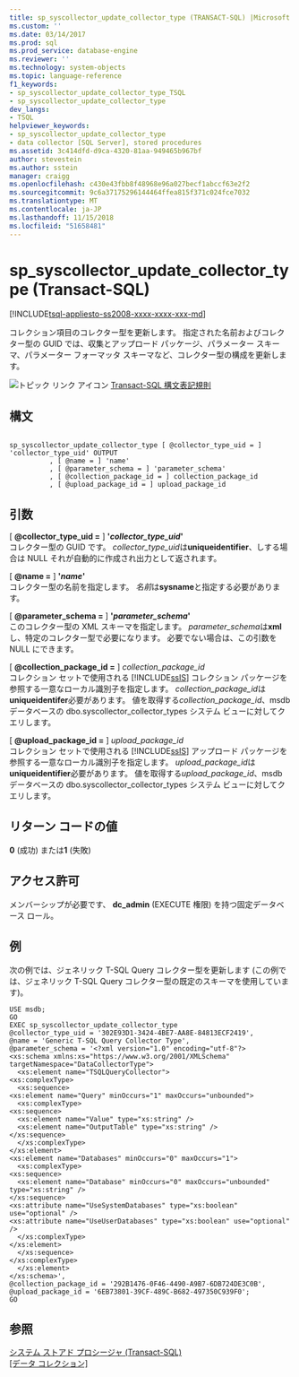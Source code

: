 ```yaml
---
title: sp_syscollector_update_collector_type (TRANSACT-SQL) |Microsoft Docs
ms.custom: ''
ms.date: 03/14/2017
ms.prod: sql
ms.prod_service: database-engine
ms.reviewer: ''
ms.technology: system-objects
ms.topic: language-reference
f1_keywords:
- sp_syscollector_update_collector_type_TSQL
- sp_syscollector_update_collector_type
dev_langs:
- TSQL
helpviewer_keywords:
- sp_syscollector_update_collector_type
- data collector [SQL Server], stored procedures
ms.assetid: 3c414dfd-d9ca-4320-81aa-949465b967bf
author: stevestein
ms.author: sstein
manager: craigg
ms.openlocfilehash: c430e43fbb8f48968e96a027becf1abccf63e2f2
ms.sourcegitcommit: 9c6a37175296144464ffea815f371c024fce7032
ms.translationtype: MT
ms.contentlocale: ja-JP
ms.lasthandoff: 11/15/2018
ms.locfileid: "51658481"
---
```

# <a name="spsyscollectorupdatecollectortype-transact-sql"></a>sp_syscollector_update_collector_type (Transact-SQL)
[!INCLUDE[tsql-appliesto-ss2008-xxxx-xxxx-xxx-md](../../includes/tsql-appliesto-ss2008-xxxx-xxxx-xxx-md.md)]

  コレクション項目のコレクター型を更新します。 指定された名前およびコレクター型の GUID では、収集とアップロード パッケージ、パラメーター スキーマ、パラメーター フォーマッタ スキーマなど、コレクター型の構成を更新します。  
  
 ![トピック リンク アイコン](../../database-engine/configure-windows/media/topic-link.gif "トピック リンク アイコン") [Transact-SQL 構文表記規則](../../t-sql/language-elements/transact-sql-syntax-conventions-transact-sql.md)  
  
## <a name="syntax"></a>構文  
  
```  
  
sp_syscollector_update_collector_type [ @collector_type_uid = ] 'collector_type_uid' OUTPUT  
          , [ @name = ] 'name'  
          , [ @parameter_schema = ] 'parameter_schema'  
          , [ @collection_package_id = ] collection_package_id  
          , [ @upload_package_id = ] upload_package_id  
```  
  
## <a name="arguments"></a>引数  
 [  **@collector_type_uid =** ] **'***collector_type_uid***'**  
 コレクター型の GUID です。 *collector_type_uid*は**uniqueidentifier**、しする場合は NULL それが自動的に作成され出力として返されます。  
  
 [ **@name =** ] **'***name***'**  
 コレクター型の名前を指定します。 *名前*は**sysname**と指定する必要があります。  
  
 [  **@parameter_schema =** ] **'***parameter_schema***'**  
 このコレクター型の XML スキーマを指定します。 *parameter_schema*は**xml**し、特定のコレクター型で必要になります。 必要でない場合は、この引数を NULL にできます。  
  
 [ **@collection_package_id =** ] *collection_package_id*  
 コレクション セットで使用される [!INCLUDE[ssIS](../../includes/ssis-md.md)] コレクション パッケージを参照する一意なローカル識別子を指定します。 *collection_package_id*は**uniqueidentifer**必要があります。 値を取得する*collection_package_id*、msdb データベースの dbo.syscollector_collector_types システム ビューに対してクエリします。  
  
 [ **@upload_package_id =** ] *upload_package_id*  
 コレクション セットで使用される [!INCLUDE[ssIS](../../includes/ssis-md.md)] アップロード パッケージを参照する一意なローカル識別子を指定します。 *upload_package_id*は**uniqueidentifier**必要があります。 値を取得する*upload_package_id*、msdb データベースの dbo.syscollector_collector_types システム ビューに対してクエリします。  
  
## <a name="return-code-values"></a>リターン コードの値  
 **0** (成功) または**1** (失敗)  
  
## <a name="permissions"></a>アクセス許可  
 メンバーシップが必要です、 **dc_admin** (EXECUTE 権限) を持つ固定データベース ロール。  
  
## <a name="example"></a>例  
 次の例では、ジェネリック T-SQL Query コレクター型を更新します  (この例では、ジェネリック T-SQL Query コレクター型の既定のスキーマを使用しています)。  
  
```  
USE msdb;  
GO  
EXEC sp_syscollector_update_collector_type  
@collector_type_uid = '302E93D1-3424-4BE7-AA8E-84813ECF2419',  
@name = 'Generic T-SQL Query Collector Type',  
@parameter_schema = '<?xml version="1.0" encoding="utf-8"?>  
<xs:schema xmlns:xs="https://www.w3.org/2001/XMLSchema" targetNamespace="DataCollectorType">  
  <xs:element name="TSQLQueryCollector">  
<xs:complexType>  
  <xs:sequence>  
<xs:element name="Query" minOccurs="1" maxOccurs="unbounded">  
  <xs:complexType>  
<xs:sequence>  
  <xs:element name="Value" type="xs:string" />  
  <xs:element name="OutputTable" type="xs:string" />  
</xs:sequence>  
  </xs:complexType>  
</xs:element>  
<xs:element name="Databases" minOccurs="0" maxOccurs="1">  
  <xs:complexType>  
<xs:sequence>  
  <xs:element name="Database" minOccurs="0" maxOccurs="unbounded" type="xs:string" />  
</xs:sequence>  
<xs:attribute name="UseSystemDatabases" type="xs:boolean" use="optional" />  
<xs:attribute name="UseUserDatabases" type="xs:boolean" use="optional" />  
  </xs:complexType>  
</xs:element>  
  </xs:sequence>  
</xs:complexType>  
  </xs:element>  
</xs:schema>',  
@collection_package_id = '292B1476-0F46-4490-A9B7-6DB724DE3C0B',  
@upload_package_id = '6EB73801-39CF-489C-B682-497350C939F0';  
GO  
```  
  
## <a name="see-also"></a>参照  
 [システム ストアド プロシージャ &#40;Transact-SQL&#41;](../../relational-databases/system-stored-procedures/system-stored-procedures-transact-sql.md)   
 [[データ コレクション]](../../relational-databases/data-collection/data-collection.md)  
  
  
